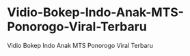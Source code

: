 # Vidio-Bokep-Indo-Anak-MTS-Ponorogo-Viral-Terbaru
Vidio Bokep Indo Anak MTS Ponorogo Viral Terbaru
